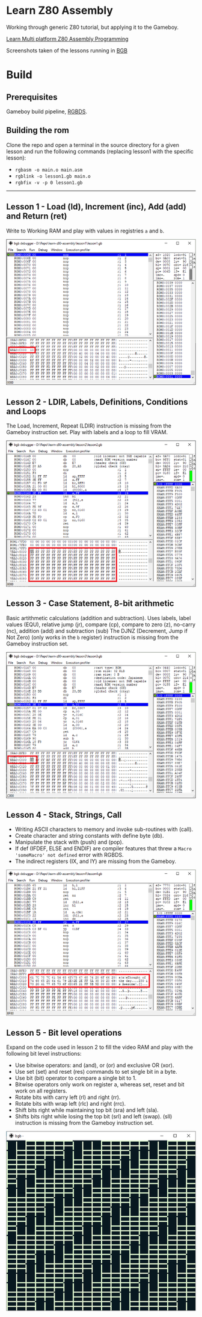 # Learn Z80 Assembly
Working through generic Z80 tutorial, but applying it to the Gameboy.

[Learn Multi platform Z80 Assembly Programming](https://www.youtube.com/playlist?list=PLp_QNRIYljFq-9nFiAUiAkRzAXfcZTBR_)

Screenshots taken of the lessons running in [BGB](http://bgb.bircd.org/)

# Build

## Prerequisites

Gameboy build pipeline, [RGBDS](https://github.com/rednex/rgbds/releases).

## Building the rom
Clone the repo and open a terminal in the source directory for a given lesson and run the following commands (replacing lesson1 with the specific lesson):
* `rgbasm -o main.o main.asm`
* `rgblink -o lesson1.gb main.o`
* `rgbfix -v -p 0 lesson1.gb`

---

## Lesson 1 - Load (ld), Increment (inc), Add (add) and Return (ret)

Write to Working RAM and play with values in registries `a` and `b`.

![screenshot of lesson1](https://github.com/john-lay/learn-z80-assembly/raw/master/lesson1/lesson1-screenshot.png)

## Lesson 2 - LDIR, Labels, Definitions, Conditions and Loops

The Load, Increment, Repeat (LDIR) instruction is missing from the Gameboy instruction set.
Play with  labels and a loop to fill VRAM.

![screenshot of lesson2](https://github.com/john-lay/learn-z80-assembly/raw/master/lesson2/lesson2-screenshot.png)

## Lesson 3 - Case Statement, 8-bit arithmetic

Basic artithmetic calculations (addition and subtraction).
Uses labels, label values (EQU), relative jump (jr), compare (cp), compare to zero (z), no-carry (nc), addition (add) and subtraction (sub)
The DJNZ (Decrement, Jump if Not Zero) (only works in the `b` register) instruction is missing from the Gameboy instruction set.

![screenshot of lesson3](https://github.com/john-lay/learn-z80-assembly/raw/master/lesson3/lesson3-screenshot.png)

## Lesson 4 - Stack, Strings, Call

* Writing ASCII characters to memory and invoke sub-routines with (call). 
* Create character and string constants with define byte (db).
* Manipulate the stack with (push) and (pop). 
* If def (IFDEF, ELSE and ENDIF) are compiler features that threw a `Macro 'someMacro' not defined` error with RGBDS.
* The indirect registers (IX, and IY) are  missing from the Gameboy.

![screenshot of lesson4](https://github.com/john-lay/learn-z80-assembly/raw/master/lesson4/lesson4-screenshot.png)

## Lesson 5 - Bit level operations

Expand on the code used in lesson 2 to fill the video RAM and play with the following bit level instructions:

* Use bitwise operators: and (and), or (or) and exclusive OR (xor).
* Use set (set) and reset (res) commands to set single bit in a byte.
* Use bit (bit) operator to compare a single bit to 1.
* Bitwise operators only work on register a, whereas set, reset and bit work on all registers.
* Rotate bits with carry left (rl) and right (rr).
* Rotate bits with wrap left (rlc) and right (rrc).
* Shift bits right while maintaining top bit (sra) and left (sla).
* Shifts bits right while losing the top bit (srl) and left (swap). (sll) instruction is missing from the Gameboy instruction set.

![screenshot of lesson5](https://github.com/john-lay/learn-z80-assembly/raw/master/lesson5/lesson5-screenshot.png)
